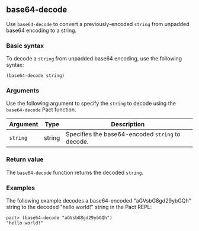 ## base64-decode

Use `base64-decode` to convert a previously-encoded `string` from unpadded base64 encoding to a string.

### Basic syntax

To decode a `string` from unpadded base64 encoding, use the following syntax:

```pact
(base64-decode string)
```

### Arguments

Use the following argument to specify the `string` to decode using the `base64-decode` Pact function.

| Argument | Type | Description |
| --- | --- | --- |
| `string` | string | Specifies the base64-encoded `string` to decode. |

### Return value

The `base64-decode` function returns the decoded `string`.

### Examples

The following example decodes a base64-encoded "aGVsbG8gd29ybGQh" string to the decoded "hello world!" string in the Pact REPL:

```pact
pact> (base64-decode "aGVsbG8gd29ybGQh")
"hello world!"
```
